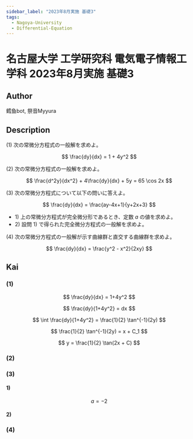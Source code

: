 ```yaml
---
sidebar_label: "2023年8月実施 基礎3"
tags:
  - Nagoya-University
  - Differential-Equation
---
```

# 名古屋大学 工学研究科 電気電子情報工学科 2023年8月実施 基礎3

## **Author**
鳕鱼bot, 祭音Myyura

## **Description**
(1) 次の常微分方程式の一般解を求めよ。

$$
\frac{dy}{dx} = 1 + 4y^2
$$

(2) 次の常微分方程式の一般解を求めよ。

$$
\frac{d^2y}{dx^2} + 4\frac{dy}{dx} + 5y = 65 \cos 2x
$$

(3) 次の常微分方程式について以下の問いに答えよ。

$$
\frac{dy}{dx} = \frac{ay-4x+1}{y+2x+3}
$$

- 1\) 上の常微分方程式が完全微分形であるとき、定数 $a$ の値を求めよ。
- 2\) 設問 1\) で得られた完全微分方程式の一般解を求めよ。

(4) 次の常微分方程式の一般解が示す曲線群と直交する曲線群を求めよ。

$$
\frac{dy}{dx} = \frac{y^2 - x^2}{2xy}
$$

## **Kai**
### (1)

$$
\frac{dy}{dx} = 1+4y^2
$$

$$
\frac{dy}{1+4y^2} = dx
$$

$$
\int \frac{dy}{1+4y^2} = \frac{1}{2} \tan^{-1}(2y)
$$

$$
\frac{1}{2} \tan^{-1}(2y) = x + C_1
$$

$$
y = \frac{1}{2} \tan(2x + C)
$$

### (2)

### (3)
#### 1)

$$
a = -2
$$

#### 2)

### (4)
